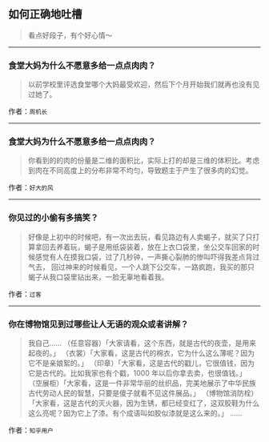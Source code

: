 ## 如何正确地吐槽

> 看点好段子，有个好心情～


 
---

### 食堂大妈为什么不愿意多给一点点肉肉？

> 以前学校里评选食堂哪个大妈最受欢迎，然后下个月开始我们就再也没有见过她了。


作者：`周机长`

---

### 食堂大妈为什么不愿意多给一点点肉肉？

> 你看到的的肉的份量是二维的面积比，实际上打的却是三维的体积比。考虑到肉在不同高度上的分布非常不均匀，导致题主于产生了很多肉的幻觉。


作者：`好大的风`

---

### 你见过的小偷有多搞笑？

> 好像是上初中的时候吧，有一次出去玩，看见路边有人卖蝎子，就买了只打算拿回去养着玩，蝎子是用纸袋装着，放在上衣口袋里，坐公交车回家的时候感觉有人在摸我口袋，过了几秒钟，一声撕心裂肺的惨叫吓得我差点背过气去， 回过神来的时候看见，一个人跳下公交车，一路疯跑，我买的那只蝎子从我口袋里钻出来，一脸无辜地看着我。


作者：`过客`

---

### 你在博物馆见到过哪些让人无语的观众或者讲解？

> 我自己……
> （任意容器）「大家请看，这个东西，就是古代的夜壶，是用来起夜的。」
> （衣裳）「大家看，这是古代的棉衣，它为什么这么薄呢？因为它不是亲娘絮的。」
> （印章）「大家看，这是古代的戳儿，它很值钱，因为它是古代的。比如我家也有个戳，1000 年以后你拿去卖，也很值钱。」
> （空展柜）「大家看，这是一件非常华丽的丝织品，完美地展示了中华民族古代劳动人民的智慧，只要是傻子就看不见这件展品。」
> （博物馆消防栓）「大家看，这是古代的灭火器，因为生锈，都已经变红了，这双胶鞋为什么这么亮呢？因为它上了漆。有个成语叫如胶似漆就是这么来的。」
> ……


作者：`知乎用户`